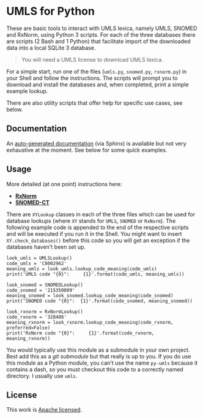 UMLS for Python
===============

These are basic tools to interact with UMLS lexica, namely UMLS, SNOMED and RxNorm, using Python 3 scripts.
For each of the three databases there are scripts (2 Bash and 1 Python) that facilitate import of the downloaded data into a local SQLite 3 database.

> You will need a UMLS license to download UMLS lexica.

For a simple start, run one of the files (`umls.py`, `snomed.py`, `rxnorm.py`) in your Shell and follow the instructions.
The scripts will prompt you to download and install the databases and, when completed, print a simple example lookup.

There are also utility scripts that offer help for specific use cases, see below.

Documentation
-------------

An [auto-generated documentation](http://chb.github.io/py-umls/) (via Sphinx) is available but not very exhaustive at the moment.
See below for some quick examples.

Usage
-----

More detailed (at one point) instructions here:

- [**RxNorm**](RxNorm.md)
- [**SNOMED-CT**](SNOMED.md)

There are `XYLookup` classes in each of the three files which can be used for database lookups (where `XY` stands for `UMLS`, `SNOMED` or `RxNorm`).
The following example code is appended to the end of the respective scripts and will be executed if you run it in the Shell.
You might want to insert `XY.check_databases()` before this code so you will get an exception if the databases haven't been set up.

    look_umls = UMLSLookup()
    code_umls = 'C0002962'
    meaning_umls = look_umls.lookup_code_meaning(code_umls)
    print('UMLS code "{0}":     {1}'.format(code_umls, meaning_umls))
    
    look_snomed = SNOMEDLookup()
    code_snomed = '215350009'
    meaning_snomed = look_snomed.lookup_code_meaning(code_snomed)
    print('SNOMED code "{0}":  {1}'.format(code_snomed, meaning_snomed))
    
    look_rxnorm = RxNormLookup()
    code_rxnorm = '328406'
    meaning_rxnorm = look_rxnorm.lookup_code_meaning(code_rxnorm, preferred=False)
    print('RxNorm code "{0}":     {1}'.format(code_rxnorm, meaning_rxnorm))

You would typically use this module as a submodule in your own project.
Best add this as a _git submodule_ but that really is up to you.
If you do use this module as a Python module, you can't use the name `py-umls` because it contains a dash, so you must checkout this code to a correctly named directory.
I usually use `umls`.

License
-------

This work is [Apache licensed](LICENSE.txt).


